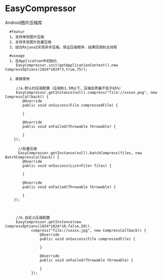 # EasyCompressor
Android图片压缩库
  
  
      #featur
      1、支持单张图片压缩
      2、支持多张图片批量压缩
      3、结合Rxjava2实现异步压缩，保证压缩顺序，结果回调到主线程
      
      #useage
      1、在Application中初始化
         EasyCompressor.init(getApplicationContext(),new CompressOptions(1024*1024*3,true,75));
         
      2、直接使用
      
         //a.默认的压缩配置（压缩到1.5M以下，压缩后质量不低于65%）
         EasyCompressor.getInstance(null).compress("file://xxxxx.png", new CompressCallback() {
            @Override
            public void onSuccess(File compressedFile) {
                
            }

            @Override
            public void onFailed(Throwable throwable) {

            }
        });
           
          //批量压缩
          EasyCompressor.getInstance(null).batchCompress(files, new BatchCompressCallback() {
            @Override
            public void onSuccess(List<File> files) {
                
            }

            @Override
            public void onFailed(Throwable throwable) {

            }
        });


        
         //b.自定义压缩配置
         EasyCompressor.getInstance(new CompressOptions(1024*1024*10,false,50)).
                compress("file://xxxxx.jpg", new CompressCallback() {
                    @Override
                    public void onSuccess(File compressedFile) {
                        
                    }

                    @Override
                    public void onFailed(Throwable throwable) {

                    }
                });

